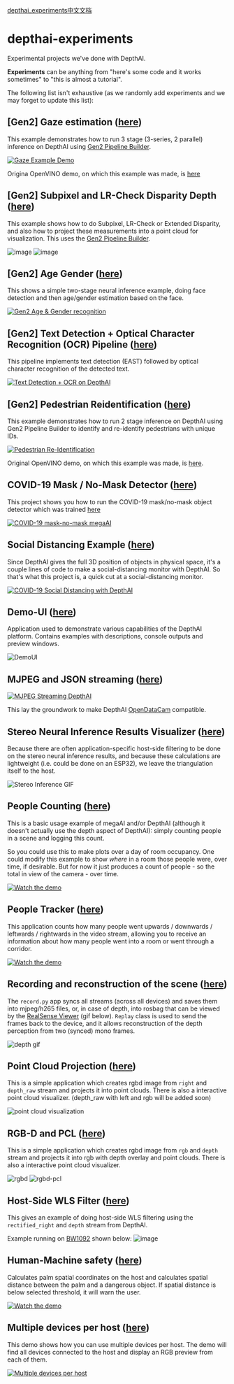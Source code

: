 [depthai_experiments中文文档](README.zh-CN.md)

# depthai-experiments
Experimental projects we've done with DepthAI.  

**Experiments** can be anything from "here's some code and it works sometimes" to "this is almost a tutorial".  

The following list isn't exhaustive (as we randomly add experiments and we may forget to update this list):

## [Gen2] Gaze estimation ([here](https://github.com/luxonis/depthai-experiments/tree/master/gen2-gaze-estimation))

This example demonstrates how to run 3 stage (3-series, 2 parallel) inference on DepthAI using [Gen2 Pipeline Builder](https://github.com/luxonis/depthai/issues/136).

[![Gaze Example Demo](https://user-images.githubusercontent.com/5244214/96713680-426c7a80-13a1-11eb-81e6-238e3decb7be.gif)](https://www.youtube.com/watch?v=OzgK5-APxBU)

Origina OpenVINO demo, on which this example was made, is [here](https://github.com/LCTyrell/Gaze_pointer_controller)

## [Gen2] Subpixel and LR-Check Disparity Depth ([here](https://github.com/luxonis/depthai-experiments/tree/master/gen2-camera-demo))

This example shows how to do Subpixel, LR-Check or Extended Disparity, and also how to project these measurements into a point cloud for visualization.  This uses the [Gen2 Pipeline Builder](https://github.com/luxonis/depthai/issues/136).

![image](https://user-images.githubusercontent.com/32992551/99454609-e59eaa00-28e3-11eb-8858-e82fd8e6eaac.png)
![image](https://user-images.githubusercontent.com/32992551/99454680-fea75b00-28e3-11eb-80bc-2004016d75e2.png)

## [Gen2] Age Gender ([here](https://github.com/luxonis/depthai-experiments/tree/master/gen2-age-gender#gen2-age--gender-recognition))

This shows a simple two-stage neural inference example, doing face detection and then age/gender estimation based on the face.

[![Gen2 Age & Gender recognition](https://user-images.githubusercontent.com/5244214/106005496-954a8200-60b4-11eb-923e-b84df9de9fff.gif)](https://www.youtube.com/watch?v=PwnVrPaF-vs "Age/Gender recognition on DepthAI")

## [Gen2] Text Detection + Optical Character Recognition (OCR) Pipeline ([here](https://github.com/luxonis/depthai-experiments/tree/master/gen2-ocr#gen2-text-detection--optical-character-recognition-ocr-pipeline))

This pipeline implements text detection (EAST) followed by optical character recognition of the detected text. 

[![Text Detection + OCR on DepthAI](https://user-images.githubusercontent.com/32992551/105749667-f6315900-5f00-11eb-92bd-a297590adedc.png)](https://www.youtube.com/watch?v=YWIZYeixQjc "Gen2 OCR Pipeline")

## [Gen2] Pedestrian Reidentification ([here](https://github.com/luxonis/depthai-experiments/tree/master/gen2-pedestrian-reidentification))

This example demonstrates how to run 2 stage inference on DepthAI using Gen2 Pipeline Builder to identify and re-identify pedestrians with unique IDs.

[![Pedestrian Re-Identification](https://user-images.githubusercontent.com/32992551/108567421-71e6b180-72c5-11eb-8af0-c6e5c3382874.png)](https://www.youtube.com/watch?v=QlXGtMWVV18 "Person Re-ID on DepthAI")

Original OpenVINO demo, on which this example was made, is [here](https://docs.openvinotoolkit.org/2020.1/_demos_pedestrian_tracker_demo_README.html).

## COVID-19 Mask / No-Mask Detector ([here](https://github.com/luxonis/depthai-experiments/blob/master/coronamask))

This project shows you how to run the COVID-19 mask/no-mask object detector which was trained [here](https://github.com/luxonis/depthai-ml-training/tree/master/colab-notebooks#covid-19-maskno-mask-training-)

[![COVID-19 mask-no-mask megaAI](https://user-images.githubusercontent.com/5244214/90733159-74436100-e2cc-11ea-8fb6-d4be937d90e5.gif)](https://photos.app.goo.gl/mJZ8TdWoNatHzW4x7 "COVID-19 mask detection")

## Social Distancing Example ([here](https://github.com/luxonis/depthai-experiments/tree/master/gen2-social-distancing))
Since DepthAI gives the full 3D position of objects in physical space, it's a couple lines of code to make a social-distancing monitor with DepthAI.  So that's what this project is, a quick cut at a social-distancing monitor.

[![COVID-19 Social Distancing with DepthAI](https://user-images.githubusercontent.com/5244214/90741333-73f89500-e2cf-11ea-919b-b1f47dc55c4a.gif)](https://www.youtube.com/watch?v=-Ut9TemGZ8I "DepthAI Social Distancing Proof of Concept")

## Demo-UI ([here](https://github.com/luxonis/depthai-python/tree/gen2_develop/examples))
Application used to demonstrate various capabilities of the DepthAI platform. Contains examples with descriptions,
console outputs and preview windows.

![DemoUI](./demo-ui/preview.png)

## MJPEG and JSON streaming ([here](https://github.com/luxonis/depthai-experiments/tree/master/gen2-mjpeg-streaming))

[![MJPEG Streaming DepthAI](https://user-images.githubusercontent.com/5244214/90745571-92ab5b80-e2d0-11ea-9052-3f0c8afa9b0b.gif)](https://www.youtube.com/watch?v=695o0EO1Daw "DepthAI on Mac")

This lay the groundwork to make DepthAI [OpenDataCam](https://github.com/opendatacam/opendatacam) compatible.

## Stereo Neural Inference Results Visualizer ([here](https://github.com/luxonis/depthai-experiments/tree/master/gen2-triangulation))

Because there are often application-specific host-side filtering to be done on the stereo neural inference results, and because these calculations are lightweight (i.e. could be done on an ESP32), we leave the triangulation itself to the host.

![Stereo Inference GIF](https://user-images.githubusercontent.com/59799831/132098832-70a2d0b9-1a30-4994-8dad-dc880a803fb3.gif)

## People Counting ([here](https://github.com/luxonis/depthai-experiments/blob/master/people-counter))

This is a basic usage example of megaAI and/or DepthAI (although it doesn't actually use the depth aspect of DepthAI): simply counting people in a scene and logging this count.

So you could use this to make plots over a day of room occupancy.  One could modify this example to show *where* in a room those people were, over time, if desirable.  But for now it just produces a count of people - so the total in view of the camera - over time.

[![Watch the demo](https://user-images.githubusercontent.com/5244214/90751105-fc7a3400-e2d5-11ea-82fe-3c7797e99e3e.gif)](https://youtu.be/M0xQI1kXju4)

## People Tracker ([here](https://github.com/luxonis/depthai-experiments/tree/master/gen2-people-tracker))

This application counts how many people went upwards / downwards / leftwards / rightwards in the video stream, allowing you to receive an information about how many people went into a room or went through a corridor.

[![Watch the demo](https://user-images.githubusercontent.com/18037362/145656510-94e12444-7524-47f9-a036-7ed8ee78fd7a.gif)](https://www.youtube.com/watch?v=MHmzp--pqUA)

## Recording and reconstruction of the scene ([here](https://github.com/luxonis/depthai-experiments/tree/master/gen2-record-replay))

The `record.py` app syncs all streams (across all devices) and saves them into mjpeg/h265 files, or, in case of depth, into rosbag that can be viewed by the [RealSense Viewer](https://www.intelrealsense.com/sdk-2/#sdk2-tools) (gif below). `Replay` class is used to send the frames back to the device, and it allows reconstruction of the depth perception from two (synced) mono frames.

![depth gif](https://user-images.githubusercontent.com/18037362/141661982-f206ed61-b505-4b17-8673-211a4029754b.gif)

## Point Cloud Projection ([here](https://github.com/luxonis/depthai-experiments/blob/master/point-cloud-projection))

This is a simple application which creates rgbd image from `right` and `depth_raw` stream and projects it into point clouds. There is also a interactive point cloud visualizer. (depth_raw with left and rgb will be added soon)

![point cloud visualization](https://media.giphy.com/media/W2Es1aC7N0XZIlyRmf/giphy.gif)


## RGB-D and PCL ([here](https://github.com/luxonis/depthai-experiments/tree/master/pcl-projection-rgb))

This is a simple application which creates rgbd image from `rgb` and `depth` stream and projects it into rgb with depth overlay and point clouds. There is also a interactive point cloud visualizer.

![rgbd](https://media.giphy.com/media/SnW9p4r3feMQGOmayy/giphy.gif)
![rgbd-pcl](https://media.giphy.com/media/UeAlkPpeHaxItO0NJ6/giphy.gif)


## Host-Side WLS Filter ([here](https://github.com/luxonis/depthai-experiments/tree/master/gen2-wls-filter))

This gives an example of doing host-side WLS filtering using the `rectified_right` and `depth` stream from DepthAI.

Example running on [BW1092](https://shop.luxonis.com/collections/all/products/bw1092-pre-order) shown below:
![image](https://user-images.githubusercontent.com/32992551/94463964-fc920d00-017a-11eb-9e99-8a023cdc8a72.png)

## Human-Machine safety ([here](https://github.com/luxonis/depthai-experiments/tree/master/gen2-human-machine-safety))

Calculates palm spatial coordinates on the host and calculates spatial distance between the palm and a dangerous object.
If spatial distance is below selected threshold, it will warn the user.

[![Watch the demo](https://user-images.githubusercontent.com/18037362/121198687-a1202f00-c872-11eb-949a-df9f1167494f.gif)](https://www.youtube.com/watch?v=BcjZLaCYGi4)
## Multiple devices per host ([here](https://github.com/luxonis/depthai-experiments/tree/master/gen2-multiple-devices))

This demo shows how you can use multiple devices per host. The demo will find all devices connected to the host and display an RGB preview from each of them.

[![Multiple devices per host](https://user-images.githubusercontent.com/18037362/113307040-01d83c00-9305-11eb-9a42-c69c72a5dba5.gif)](https://www.youtube.com/watch?v=N1IY2CfhmEc "Multiple devices per host")
